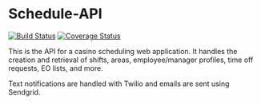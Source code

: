 # Schedule-API
[![Build Status](https://travis-ci.org/CasinoSchedule/Schedule-API.svg?branch=master)](https://travis-ci.org/CasinoSchedule/Schedule-API)
[![Coverage Status](https://coveralls.io/repos/github/CasinoSchedule/Schedule-API/badge.svg?branch=master)](https://coveralls.io/github/CasinoSchedule/Schedule-API?branch=master&g=updateit)

This is the API for a casino scheduling web application. It handles the creation
and retrieval of shifts, areas, employee/manager profiles, time off requests,
EO lists, and more.

Text notifications are handled with Twilio and emails are sent using Sendgrid.
